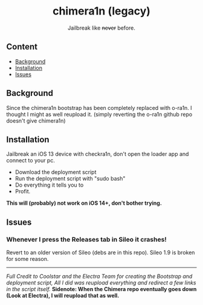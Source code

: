 <div align="center">
  <h1>chimera1n (legacy)</h1>

  Jailbreak like ~~never~~ before.

</div>

## Content
- [Background](#background)
- [Installation](#installation)
- [Issues](#issues)


## Background
Since the chimera1n bootstrap has been completely replaced with o-ra1n. I thought I might as well reupload it. (simply reverting the o-ra1n github repo doesn't give chimera1n)

## Installation
Jailbreak an iOS 13 device with checkra1n, don't open the loader app and connect to your pc.

- Download the deployment script
- Run the deployment script with "sudo bash"
- Do everything it tells you to
- Profit.

**This will (probably) not work on iOS 14+, don't bother trying.**

## Issues
### Whenever I press the Releases tab in Sileo it crashes!
Revert to an older version of Sileo (debs are in this repo). Sileo 1.9 is broken for some reason.


---


*Full Credit to Coolstar and the Electra Team for creating the Bootstrap and deployment script, All I did was reupload everything and redirect a few links in the script itself.*
**Sidenote: When the Chimera repo eventually goes down (Look at Electra), I will reupload that as well.**
